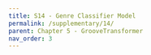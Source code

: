 ```yaml
---
title: S14 - Genre Classifier Model
permalink: /supplementary/14/
parent: Chapter 5 - GrooveTransformer
nav_order: 3
---
```


